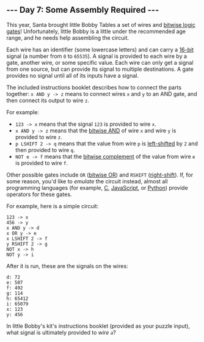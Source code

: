 ## \--- Day 7: Some Assembly Required ---

This year, Santa brought little Bobby Tables a set of wires and [bitwise
logic gates](https://en.wikipedia.org/wiki/Bitwise_operation)\!
Unfortunately, little Bobby is a little under the recommended age range,
and he needs help assembling the circuit.

Each wire has an identifier (some lowercase letters) and can carry a
[16-bit](https://en.wikipedia.org/wiki/16-bit) signal (a number from `0`
to `65535`). A signal is provided to each wire by a gate, another wire,
or some specific value. Each wire can only get a signal from one source,
but can provide its signal to multiple destinations. A gate provides no
signal until all of its inputs have a signal.

The included instructions booklet describes how to connect the parts
together: `x AND y -> z` means to connect wires `x` and `y` to an AND
gate, and then connect its output to wire `z`.

For example:

  - `123 -> x` means that the signal `123` is provided to wire `x`.
  - `x AND y -> z` means that the [bitwise
    AND](https://en.wikipedia.org/wiki/Bitwise_operation#AND) of wire
    `x` and wire `y` is provided to wire `z`.
  - `p LSHIFT 2 -> q` means that the value from wire `p` is
    [left-shifted](https://en.wikipedia.org/wiki/Logical_shift) by `2`
    and then provided to wire `q`.
  - `NOT e -> f` means that the [bitwise
    complement](https://en.wikipedia.org/wiki/Bitwise_operation#NOT) of
    the value from wire `e` is provided to wire `f`.

Other possible gates include `OR` ([bitwise
OR](https://en.wikipedia.org/wiki/Bitwise_operation#OR)) and `RSHIFT`
([right-shift](https://en.wikipedia.org/wiki/Logical_shift)). If, for
some reason, you'd like to *emulate* the circuit instead, almost all
programming languages (for example,
[C](https://en.wikipedia.org/wiki/Bitwise_operations_in_C),
[JavaScript](https://developer.mozilla.org/en-US/docs/Web/JavaScript/Reference/Operators/Bitwise_Operators),
or [Python](https://wiki.python.org/moin/BitwiseOperators)) provide
operators for these gates.

For example, here is a simple circuit:

    123 -> x
    456 -> y
    x AND y -> d
    x OR y -> e
    x LSHIFT 2 -> f
    y RSHIFT 2 -> g
    NOT x -> h
    NOT y -> i

After it is run, these are the signals on the wires:

    d: 72
    e: 507
    f: 492
    g: 114
    h: 65412
    i: 65079
    x: 123
    y: 456

In little Bobby's kit's instructions booklet (provided as your puzzle
input), what signal is ultimately provided to *wire `a`*?
